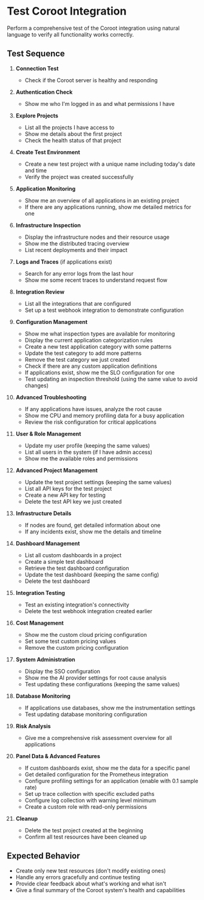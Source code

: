 # Test Coroot Integration

Perform a comprehensive test of the Coroot integration using natural language to verify all functionality works correctly.

## Test Sequence

1. **Connection Test**
   - Check if the Coroot server is healthy and responding

2. **Authentication Check**
   - Show me who I'm logged in as and what permissions I have

3. **Explore Projects**
   - List all the projects I have access to
   - Show me details about the first project
   - Check the health status of that project

4. **Create Test Environment**
   - Create a new test project with a unique name including today's date and time
   - Verify the project was created successfully

5. **Application Monitoring**
   - Show me an overview of all applications in an existing project
   - If there are any applications running, show me detailed metrics for one

6. **Infrastructure Inspection**
   - Display the infrastructure nodes and their resource usage
   - Show me the distributed tracing overview
   - List recent deployments and their impact

7. **Logs and Traces** (if applications exist)
   - Search for any error logs from the last hour
   - Show me some recent traces to understand request flow

8. **Integration Review**
   - List all the integrations that are configured
   - Set up a test webhook integration to demonstrate configuration

9. **Configuration Management**
   - Show me what inspection types are available for monitoring
   - Display the current application categorization rules
   - Create a new test application category with some patterns
   - Update the test category to add more patterns
   - Remove the test category we just created
   - Check if there are any custom application definitions
   - If applications exist, show me the SLO configuration for one
   - Test updating an inspection threshold (using the same value to avoid changes)

10. **Advanced Troubleshooting**
    - If any applications have issues, analyze the root cause
    - Show me CPU and memory profiling data for a busy application
    - Review the risk configuration for critical applications

11. **User & Role Management**
    - Update my user profile (keeping the same values)
    - List all users in the system (if I have admin access)
    - Show me the available roles and permissions

12. **Advanced Project Management**
    - Update the test project settings (keeping the same values)
    - List all API keys for the test project
    - Create a new API key for testing
    - Delete the test API key we just created

13. **Infrastructure Details**
    - If nodes are found, get detailed information about one
    - If any incidents exist, show me the details and timeline

14. **Dashboard Management**
    - List all custom dashboards in a project
    - Create a simple test dashboard
    - Retrieve the test dashboard configuration
    - Update the test dashboard (keeping the same config)
    - Delete the test dashboard

15. **Integration Testing**
    - Test an existing integration's connectivity
    - Delete the test webhook integration created earlier

16. **Cost Management**
    - Show me the custom cloud pricing configuration
    - Set some test custom pricing values
    - Remove the custom pricing configuration

17. **System Administration**
    - Display the SSO configuration
    - Show me the AI provider settings for root cause analysis
    - Test updating these configurations (keeping the same values)

18. **Database Monitoring**
    - If applications use databases, show me the instrumentation settings
    - Test updating database monitoring configuration

19. **Risk Analysis**
    - Give me a comprehensive risk assessment overview for all applications

20. **Panel Data & Advanced Features**
    - If custom dashboards exist, show me the data for a specific panel
    - Get detailed configuration for the Prometheus integration
    - Configure profiling settings for an application (enable with 0.1 sample rate)
    - Set up trace collection with specific excluded paths
    - Configure log collection with warning level minimum
    - Create a custom role with read-only permissions

21. **Cleanup**
    - Delete the test project created at the beginning
    - Confirm all test resources have been cleaned up

## Expected Behavior

- Create only new test resources (don't modify existing ones)
- Handle any errors gracefully and continue testing
- Provide clear feedback about what's working and what isn't
- Give a final summary of the Coroot system's health and capabilities